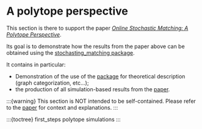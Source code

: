 # A polytope perspective

This section is there to support the paper [*Online Stochastic Matching: A Polytope Perspective*][paper].

Its goal is to demonstrate how the results from the paper above can be obtained using the [stochasting_matching package][package].

It contains in particular:

- Demonstration of the use of the [package] for theoretical description (graph categorization, etc...);
- the production of all simulation-based results from the [paper].

:::{warning}
This section is NOT intended to be self-contained. Please refer to the [paper] for context and explanations.
:::

:::{toctree}
first_steps
polytope
simulations
:::


[paper]: https://hal.archives-ouvertes.fr/hal-03502084
[package]: https://balouf.github.io/stochastic_matching/index.html
